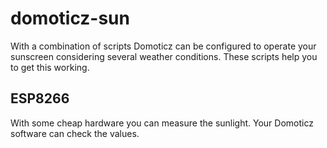 # domoticz-sun

With a combination of scripts Domoticz can be configured to operate your sunscreen considering several weather conditions. These scripts help you to get this working.

## ESP8266
With some cheap hardware you can measure the sunlight. Your Domoticz software can check the values.
